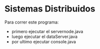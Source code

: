 # Sistemas Distribuidos
Para correr este programa:
- primero ejecutar el servernode.java
- luego ejecutar el dataServer.java
- por ultimo ejecutar console.java